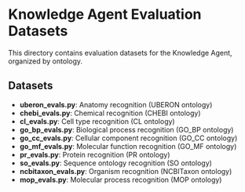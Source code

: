 # Knowledge Agent Evaluation Datasets

This directory contains evaluation datasets for the Knowledge Agent, organized by ontology.

##  Datasets

- **uberon_evals.py**: Anatomy recognition (UBERON ontology)
- **chebi_evals.py**: Chemical recognition (CHEBI ontology)  
- **cl_evals.py**: Cell type recognition (CL ontology)
- **go_bp_evals.py**: Biological process recognition (GO_BP ontology)
- **go_cc_evals.py**: Cellular component recognition (GO_CC ontology)
- **go_mf_evals.py**: Molecular function recognition (GO_MF ontology)
- **pr_evals.py**: Protein recognition (PR ontology)
- **so_evals.py**: Sequence ontology recognition (SO ontology)
- **ncbitaxon_evals.py**: Organism recognition (NCBITaxon ontology)
- **mop_evals.py**: Molecular process recognition (MOP ontology)
